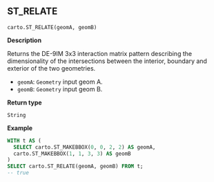 ## ST_RELATE

```sql:signature
carto.ST_RELATE(geomA, geomB)
```

**Description**

Returns the DE-9IM 3x3 interaction matrix pattern describing the dimensionality of the intersections between the interior, boundary and exterior of the two geometries.

* `geomA`: `Geometry` input geom A.
* `geomB`: `Geometry` input geom B.

**Return type**

`String`

**Example**

```sql
WITH t AS (
  SELECT carto.ST_MAKEBBOX(0, 0, 2, 2) AS geomA,
  carto.ST_MAKEBBOX(1, 1, 3, 3) AS geomB
)
SELECT carto.ST_RELATE(geomA, geomB) FROM t;
-- true
```
